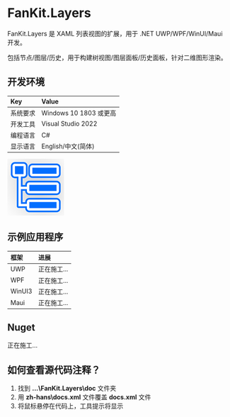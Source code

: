 # FanKit.Layers

FanKit.Layers 是 XAML 列表视图的扩展，用于 .NET UWP/WPF/WinUI/Maui 开发。

包括节点/图层/历史，用于构建树视图/图层面板/历史面板，针对二维图形渲染。


## 开发环境

|Key|Value|
|:-|:-|
|系统要求| Windows 10 1803 或更高|
|开发工具|Visual Studio 2022|
|编程语言|C#|
|显示语言|English/中文(简体)|

![](ScreenShot/logo.png)


## 示例应用程序

|框架|进展|
|:-|:-|
|UWP|正在施工...|
|WPF|正在施工...|
|WinUI3|正在施工...|
|Maui|正在施工...|


## Nuget

正在施工...


## 如何查看源代码注释？

1. 找到 **...\FanKit.Layers\doc** 文件夹
2. 用 **zh-hans\docs.xml** 文件覆盖 **docs.xml** 文件
3. 将鼠标悬停在代码上，工具提示将显示

